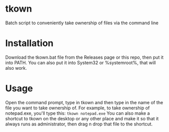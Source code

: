 # tkown
Batch script to conveniently take ownership of files via the command line
# Installation
Download the tkown.bat file from the Releases page or this repo, then put it into PATH. You can also put it into System32 or %systemroot%, that will also work.
# Usage
Open the command prompt, type in tkown and then type in the name of the file you want to take ownership of.
For example, to take ownership of notepad.exe, you'll type this:
```tkown notepad.exe```
You can also make a shortcut to tkown on the desktop or any other place and make it so that it always runs as administrator, then drag n drop that file to the shortcut.
